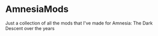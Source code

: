 # AmnesiaMods
Just a collection of all the mods that I've made for Amnesia: The Dark Descent over the years
